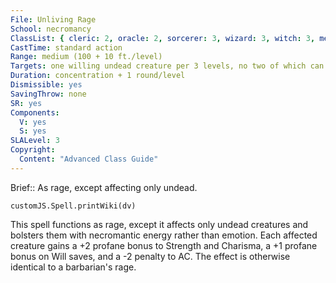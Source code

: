 ```yaml
---
File: Unliving Rage
School: necromancy
ClassList: { cleric: 2, oracle: 2, sorcerer: 3, wizard: 3, witch: 3, mesmerist: 2, spiritualist: 3 }
CastTime: standard action
Range: medium (100 + 10 ft./level)
Targets: one willing undead creature per 3 levels, no two of which can be more than 30 ft. apart
Duration: concentration + 1 round/level
Dismissible: yes
SavingThrow: none
SR: yes
Components:
  V: yes
  S: yes
SLALevel: 3
Copyright:
  Content: "Advanced Class Guide"
---
```

Brief:: As rage, except affecting only undead.

```dataviewjs
customJS.Spell.printWiki(dv)
```

This spell functions as rage, except it affects only undead creatures and bolsters them with necromantic energy rather than emotion. Each affected creature gains a +2 profane bonus to Strength and Charisma, a +1 profane bonus on Will saves, and a -2 penalty to AC. The effect is otherwise identical to a barbarian's rage.
